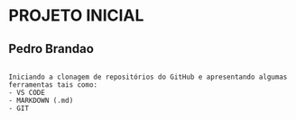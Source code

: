 # PROJETO INICIAL

## Pedro Brandao

```

Iniciando a clonagem de repositórios do GitHub e apresentando algumas ferramentas tais como:
- VS CODE
- MARKDOWN (.md)
- GIT

```
